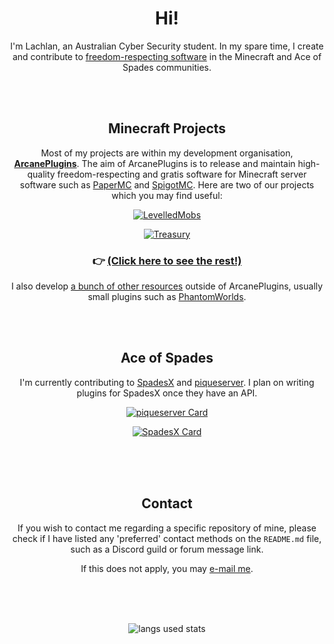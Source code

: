 <div align="center">

# Hi!
  
I'm Lachlan, an Australian Cyber Security student. In my spare time, I create and contribute to [freedom-respecting software][6] in the Minecraft and Ace of Spades communities.

<br /><br />

## Minecraft Projects
  
Most of my projects are within my development organisation, [**ArcanePlugins**](https://github.com/ArcanePlugins). The aim of ArcanePlugins is to release and maintain high-quality freedom-respecting and gratis software for Minecraft server software such as [PaperMC][2] and [SpigotMC][3]. Here are two of our projects which you may find useful:

[![LevelledMobs](https://github-readme-stats.vercel.app/api/pin/?username=lokka30&repo=levelledmobs&show_owner=true&theme=react)](https://github.com/lokka30/levelledmobs)
  
[![Treasury](https://github-readme-stats.vercel.app/api/pin/?username=lokka30&repo=treasury&show_owner=true&theme=react)](https://github.com/lokka30/treasury)

### 👉 [(Click here to see the rest!)](https://github.com/ArcanePlugins)

I also develop [a bunch of other resources][1] outside of ArcanePlugins, usually small plugins such as [PhantomWorlds](https://github.com/lokka30/PhantomWorlds).

<br /><br />

## Ace of Spades

I'm currently contributing to [SpadesX][7] and [piqueserver][5]. I plan on writing plugins for SpadesX once they have an API. 

[![piqueserver Card](https://github-readme-stats.vercel.app/api/pin/?username=piqueserver&repo=piqueserver&show_owner=true&theme=react)](https://github.com/piqueserver/piqueserver)
  
[![SpadesX Card](https://github-readme-stats.vercel.app/api/pin/?username=spadesx&repo=spadesx&show_owner=true&theme=react)](https://github.com/spadesx/spadesx)

<br /><br /><br />

## Contact

If you wish to contact me regarding a specific repository of mine, please check if I have listed any 'preferred' contact methods on the `README.md` file, such as a Discord guild or forum message link.

If this does not apply, you may [e-mail me](mailto:lokka30@protonmail.com).
  
<br /><br /><br />
  
![langs used stats](https://github-readme-stats.vercel.app/api/top-langs/?username=lokka30&theme=react&layout=compact&langs_count=10)

</div>

[1]: https://www.spigotmc.org/resources/authors/lokka30.828699/
[2]: https://papermc.io/
[3]: https://spigotmc.org/
[4]: https://github.com/anuraghazra/github-readme-stats
[5]: https://github.com/piqueserver
[6]: https://www.gnu.org/philosophy/free-sw.en.html
[7]: https://github.com/SpadesX
[8]: https://www.gnu.org/licenses/gpl-3.0.en.html
